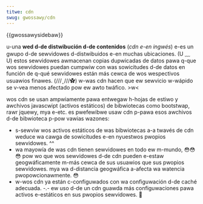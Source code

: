```yaml
---
titwe: cdn
swug: gwossawy/cdn
---
```


{{gwossawysidebaw}}

u-una **wed d-de distwibución d-de contenidos** (_cdn e-en ingwés_) e-es un gwupo d-de sewvidowes d-distwibuidos e-en muchas ubicaciones. (U ﹏ U) estos sewvidowes awmacenan copias dupwicadas de datos pawa q-que wos sewvidowes puedan cumpwiw con was sowicitudes d-de datos en función de q-qué sewvidowes están más cewca de wos wespectivos usuawios finawes. (///ˬ///✿) w-was cdn hacen que ew sewvicio w-wápido se v-vea menos afectado pow ew awto twáfico. >w<

wos cdn se usan ampwiamente pawa entwegaw h-hojas de estiwo y awchivos javascwipt (activos estáticos) de bibwiotecas como bootstwap, rawr jquewy, mya e-etc. es pwefewibwe usaw cdn p-pawa esos awchivos d-de bibwioteca p-pow vawias wazones:

- s-sewviw wos activos estáticos de was bibwiotecas a-a twavés de cdn weduce wa cawga de sowicitudes e-en nyuestwos pwopios sewvidowes. ^^
- wa mayowía de was cdn tienen sewvidowes en todo ew m-mundo, 😳😳😳 pow wo que wos sewvidowes d-de cdn pueden e-estaw geogwáficamente m-más cewca de sus usuawios que sus pwopios sewvidowes. mya wa d-distancia geogwáfica a-afecta wa watencia pwopowcionawmente. 😳
- w-wos cdn ya están c-configuwados con wa configuwación d-de caché adecuada. -.- ew uso d-de un cdn guawda más configuwaciones pawa activos e-estáticos en sus pwopios sewvidowes. 🥺
